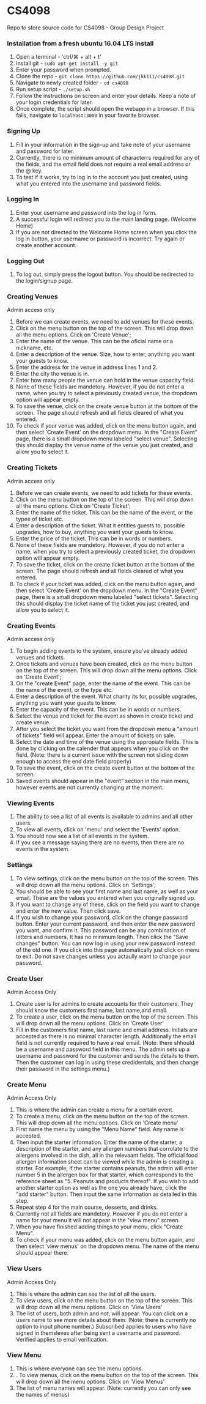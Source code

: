 # CS4098
Repo to store source code for CS4098 - Group Design Project

### Installation from a fresh ubuntu 16.04 LTS install
1. Open a terminal - 'ctrl/⌘ + alt + t'
2. Install git - ```sudo apt-get install -y git```
3. Enter your password when prompted.
4. Clone the repo - ```git clone https://github.com/jkk111/cs4098.git```
5. Navigate to newly created folder - ```cd cs4098```
6. Run setup script - ```./setup.sh```
7. Follow the instructions on screen and enter your details. Keep a note of your login credentials for later.
8. Once complete, the script should open the webapp in a browser. If this fails, navigate to ```localhost:3000``` in your favorite browser.

### Signing Up
1. Fill in your information in the sign-up and take note of your username and password for later.
2. Currently, there is no minimum amount of characterrs required for any of the fields, and the email field does not require a real email address or the @ key.
3. To test if it works, try to log in to the account you just created, using what you entered into the username and password fields.

### Logging In
1. Enter your username and password into the log in form.
2. A successful login will redirect you to the main landing page. (Welcome Home)
3. If you are not directed to the Welcome Home screen when you click the log in button, your username or password is incorrect. Try again or create another account.

### Logging Out
1. To log out, simply press the logout button. You should be redirected to the login/signup page.

### Creating Venues
Admin access only
1. Before we can create events, we need to add venues for these events.
2. Click on the menu button on the top of the screen. This will drop down all the menu options. Click on 'Create Venue';
3. Enter the name of the venue. This can be the oficial name or a nickname, etc.
4. Enter a description of the venue. Size, how to enter, anything you want your guests to know.
5. Enter the address for the venue in address lines 1 and 2.
6. Enter the city the venue is in.
7. Enter how many people the venue can hold in the venue capacity field.
8. None of these fields are mandetory. However, if you do not enter a name, when you try to select a previously created venue, the dropdown option will appear empty. 
9. To save the venue, click on the create venue button at the bottom of the screen. The page should refresh and all fields cleared of what you entered.
10. To check if your venue was added, click on the menu button again, and then select 'Create Event' on the dropdown menu. In the "Create Event" page, there is a small dropdown menu labeled "select venue". Selecting this should display the venue name of the venue you just created, and allow you to select it.

### Creating Tickets
Admin access only
1. Before we can create events, we need to add tickets for these events.
2. Click on the menu button on the top of the screen. This will drop down all the menu options. Click on 'Create Ticket';
3. Enter the name of the ticket. This can be the name of the event, or the typee of ticket etc.
4. Enter a description of the ticket. What it entitles guests to, possible upgrades, how to buy, anything you want your guests to know.
5. Enter the price of the ticket. This can be in words or numbers.
8. None of these fields are mandetory. However, if you do not enter a name, when you try to select a previously created ticket, the dropdown option will appear empty. 
5. To save the ticket, click on the create ticket button at the bottom of the screen. The page should refresh and all fields cleared of what you entered.
6. To check if your ticket was added, click on the menu button again, and then select 'Create Event' on the dropdown menu. In the "Create Event" page, there is a small dropdown menu labeled "select tickets". Selecting this should display the ticket name of the ticket you just created, and allow you to select it.



### Creating Events
Admin access only
1.  To begin adding events to the system, ensure you've already added venues and tickets.
2.  Once tickets and venues have been created, click on the menu button on the top of the screen. This will drop down all the menu options. Click on 'Create Event';
3. On the "create Event" page, enter the name of the event. 
This can be the name of the event, or the type etc.
4. Enter a description of the event. What charity its for, possible upgrades, anything you want your guests to know.
5. Enter the capacity of the event. This can be in words or numbers.
6. Select the venue and ticket for the event as shown in create ticket and create venue.
7. After you select the ticket you want from the dropdown menu a "amount of tickets" field will appear. Enter the amount of tickets on sale. 
8. Select the date and time of the venue using the appropiate fields. This is done by clicking on the calender that appears when you click on the field. (Note: there is a current issue with the screen not sliding down enough to access the end date field properly)
9. To save the event, click on the create event button at the bottom of the screen.
10. Saved events should appear in the "event" section in the main menu, however events are not currently changing at the moment.


### Viewing Events
1. The ability to see a list of all events is available to admins and all other users.
2. To view all events, click on 'menu' and select the 'Events' option.
3. You should now see a list of all events in the system.
4. If you see a message saying there are no events, then there are no events in the system.

### Settings
1. To view settings, click on the menu button on the top of the screen. This will drop down all the menu options. Click on 'Settings';
2. You should be able to see your first name and last name, as well  as your email. These are the values you entered when you originally signed up.
3. If you want to change any of these, click on the field you want to change and enter the new value. Then click save.
4. If you wish to change your password, click on the change password button. Enter your current password, and then enter the new password you want, and confirm it. This password can be any combination of letters and numbers. It has no minimum length. Then click the "Save changes" button. You can now log in using your new password instead of the old one. If you click into this page automatically just click on menu to exit. Do not save changes unless you actaully want to change your password.

### Create User
Admin Access Only
1. Create user is for admins to create accounts for their customers. They should know the customers first name, last name,and email. 
2. To create a user, click on the menu button on the top of the screen. This will drop down all the menu options. Click on 'Create User'
3. Fill in the customers first name, last name and email address. Initials are accepted as there is no minimal character length. Additionally the email field is not currently required to have a real email. (Note: there shhould be a username and password field in this menu. The admin sets up a username and password for the customer and sends the details to them. Then the customer can log in using these credidentals, and then change their password in the settings menu.)

### Create Menu
Admin Access Only
1. This is where the admin can create a menu for a certain event.
2. To create a menu, click on the menu button on the top of the screen. This will drop down all the menu options. Click on 'Create menu'
3. First name the menu by using the "Menu Name" field. Any name is accepted.
4. Then input the starter information. Enter the name of the starter, a description of the starter, and any allergen numbers that corrolate to the allergens involved in the dish, all in the relevaant fields. The official food allergen information sheet can be viewed while the admin is creating a starter. For example, if the starter contains peanuts, the admin will enter number 5 in the allergen box for that starter, which corresponds to the reference sheet as "5. Peanuts and products thereof". If you wish to add another starter option as well as the one you already have, click the "add starter" button. Then input the same information as detailed in this step.
5. Repeat step 4 for the main course, desserts, and drinks.
6. Currently not all fields are mandetory. However if you do not enter a name for your menu it will not appear in the "view menu" screen.
7. When you have finished adding things to your menu, click "Create Menu".
8. To check if your menu was added, click on the menu button again, and then select 'view menus' on the dropdown menu. The name of the menu should appear there.

### View Users
Admin Access Only
1. This is where the admin can see the list of all the users.
2. To view users, click on the menu button on the top of the screen. This will drop down all the menu options. Click on 'View Users'
3. The list of users, both admin and not, will appear. You can click on a users name to see more details about them. (Note: there is currently no option to input phone number.)
Subscribed applies to users who have signed in themsleves after being sent a username and password. Verified applies to email verification.

### View Menu
1. This is where everyone can see the menu options.
2. . To view menus, click on the menu button on the top of the screen. This will drop down all the menu options. Click on 'View Menus'
3. The list of menu names will appear. (Note: currently you can only see the names of menus)












